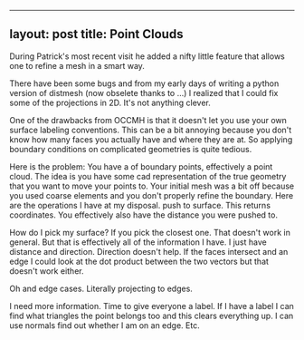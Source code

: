 
---
layout: post
title: Point Clouds
---

During Patrick's most recent visit he added a nifty little feature that allows one to refine a mesh in a smart way. 

There have been some bugs and from my early days of writing a python version of distmesh (now obselete thanks to ...) I realized that I could fix some of the projections in 2D. It's not anything clever. 

One of the drawbacks from OCCMH is that it doesn't let you use your own surface labeling conventions. This can be a bit annoying because you don't know how many faces you actually have and where they are at. So applying boundary conditions on complicated geometries is quite tedious.

Here is the problem: 
You have a of boundary points, effectively a point cloud. The idea is you have some cad representation of the true geometry that you want to move your points to. Your initial mesh was a bit off because you used coarse elements and you don't properly refine the boundary. Here are the operations I have at my disposal. push to surface. This returns coordinates. You effectively also have the distance you were pushed to. 

How do I pick my surface? If you pick the closest one. That doesn't work in general. But that is effectively all of the information I have.  I just have distance and direction. Direction doesn't help. If the faces intersect and an edge I could look at the dot product between the two vectors but that doesn't work either. 


Oh and edge cases. Literally projecting to edges. 

I need more information. Time to give everyone a label. If I have a label I can find what triangles the point belongs too and this clears everything up. I can use normals find out whether I am on an edge. Etc. 

